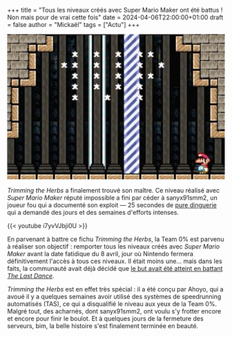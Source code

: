+++
title = "Tous les niveaux créés avec Super Mario Maker ont été battus ! Non mais pour de vrai cette fois"
date = 2024-04-06T22:00:00+01:00
draft = false
author = "Mickaël"
tags = ["Actu"]
+++ 

![Trimming the Herbs](Mario.jpg "Ça, c'est vraiment fait.")

*Trimming the Herbs* a finalement trouvé son maître. Ce niveau réalisé avec *Super Mario Maker* réputé impossible a fini par céder à sanyx91smm2, un joueur fou qui a documenté son exploit — 25 secondes de [pure dinguerie](https://twitter.com/sanyx91smm2/status/1776407036160291101) qui a demandé des jours et des semaines d'efforts intenses.

{{< youtube i7yvVJbji0U >}} 

En parvenant à battre ce fichu *Trimming the Herbs*, la Team 0% est parvenu à réaliser son objectif : remporter tous les niveaux créés avec *Super Mario Maker* avant la date fatidique du 8 avril, jour où Nintendo fermera définitivement l'accès à tous ces niveaux. Il était moins une… mais dans les faits, la communauté avait déjà décidé que [le but avait été atteint en battant *The Last Dance*](https://nostick.fr/articles/2024/mars/2603_supermariomaker/).

*Trimming the Herbs* est en effet très spécial : il a été conçu par Ahoyo, qui a avoué il y a quelques semaines avoir utilisé des systèmes de speedrunning automatisés (TAS), ce qui a disqualifié le niveau aux yeux de la Team 0%. Malgré tout, des acharnés, dont sanyx91smm2, ont voulu s'y frotter encore et encore pour finir le boulot. Et à quelques jours de la fermeture des serveurs, bim, la belle histoire s'est finalement terminée en beauté.